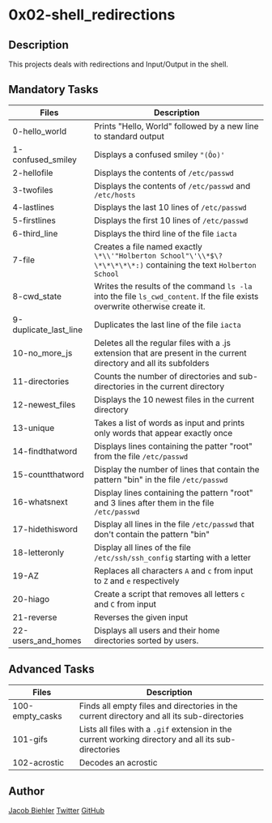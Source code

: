 # 0x02-shell_redirections

## Description

This projects deals with redirections and Input/Output in the shell.

## Mandatory Tasks

| Files | Description |
| ----- | ----------- |
| 0-hello_world | Prints "Hello, World" followed by a new line to standard output |
| 1-confused_smiley | Displays a confused smiley `"(Ôo)'` |
| 2-hellofile | Displays the contents of `/etc/passwd` |
| 3-twofiles | Displays the contents of `/etc/passwd` and `/etc/hosts` |
| 4-lastlines | Displays the last 10 lines of `/etc/passwd` |
| 5-firstlines | Displays the first 10 lines of `/etc/passwd` |
| 6-third_line | Displays the third line of the file `iacta` |
| 7-file | Creates a file named exactly `\*\\'"Holberton School"\'\\*$\?\*\*\*\*\*:)` containing the text `Holberton School` |
| 8-cwd_state | Writes the results of the command `ls -la` into the file `ls_cwd_content`. If the file exists overwrite otherwise create it. |
| 9-duplicate_last_line | Duplicates the last line of the file `iacta` |
| 10-no_more_js | Deletes all the regular files with a .js extension that are present in the current directory and all its subfolders |
| 11-directories | Counts the number of directories and sub-directories in the current directory |
| 12-newest_files | Displays the 10 newest files in the current directory |
| 13-unique | Takes a list of words as input and prints only words that appear exactly once |
| 14-findthatword | Displays lines containing the patter "root" from the file `/etc/passwd` |
| 15-countthatword | Display the number of lines that contain the pattern "bin" in the file `/etc/passwd` |
| 16-whatsnext | Display lines containing the pattern "root" and 3 lines after them in the file `/etc/passwd` |
| 17-hidethisword | Display all lines in the file `/etc/passwd` that don't contain the pattern "bin" |
| 18-letteronly | Display all lines of the file `/etc/ssh/ssh_config` starting with a letter |
| 19-AZ | Replaces all characters `A` and `c` from input to `Z` and `e` respectively |
| 20-hiago | Create a script that removes all letters `c` and `C` from input |
| 21-reverse | Reverses the given input |
| 22-users_and_homes | Displays all users and their home directories sorted by users. |

## Advanced Tasks

| Files | Description |
| ----- | ----------- |
| 100-empty_casks | Finds all empty files and directories in the current directory and all its sub-directories |
| 101-gifs | Lists all files with a `.gif` extension in the current working directory and all its sub-directories |
| 102-acrostic | Decodes an acrostic |

## Author

[Jacob Biehler](https://www.linkedin.com/in/jacob-biehler-475573139/)
[Twitter](https://twitter.com/Biehlerj)
[GitHub](https://github.com/biehlerj)
